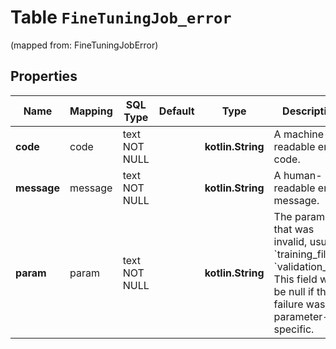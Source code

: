 
# Table `FineTuningJob_error`
(mapped from: FineTuningJobError)

## Properties
Name | Mapping | SQL Type | Default | Type | Description | Notes
---- | ------- | -------- | ------- | ---- | ----------- | -----
**code** | code | text NOT NULL |  | **kotlin.String** | A machine-readable error code. | 
**message** | message | text NOT NULL |  | **kotlin.String** | A human-readable error message. | 
**param** | param | text NOT NULL |  | **kotlin.String** | The parameter that was invalid, usually &#x60;training_file&#x60; or &#x60;validation_file&#x60;. This field will be null if the failure was not parameter-specific. | 





